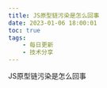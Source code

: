 ```yaml
---
title: JS原型链污染是怎么回事
date: 2023-01-06 18:00:01
toc: true
tags:
    - 每日更新
    - 技术分享
---
```


JS原型链污染是怎么回事